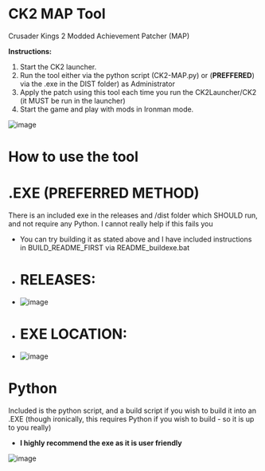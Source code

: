 # CK2 MAP Tool
 Crusader Kings 2 Modded Achievement Patcher (MAP)

 **Instructions:**
1. Start the CK2 launcher.
2. Run the tool either via the python script (CK2-MAP.py) or (**PREFFERED**) via the .exe in the DIST folder) as Administrator
3. Apply the patch using this tool each time you run the CK2Launcher/CK2 (it MUST be run in the launcher)
4. Start the game and play with mods in Ironman mode.

![image](https://github.com/user-attachments/assets/7f32c04c-4250-46e5-9def-8b8ed1631ea0)

# How to use the tool

# .EXE (**PREFERRED METHOD**)

There is an included exe in the releases and /dist folder which SHOULD run, and not require any Python. I cannot really help if this fails you
- You can try building it as stated above and I have included instructions in BUILD_README_FIRST via README_buildexe.bat
- # RELEASES:
- ![image](https://github.com/user-attachments/assets/38127a9e-fa72-4555-ab60-aef63b5039b0)
- # EXE LOCATION:
- ![image](https://github.com/user-attachments/assets/719fea74-2d6c-494f-bced-67ebbcc9fbe1)


# Python

Included is the python script, and a build script if you wish to build it into an .EXE (though ironically, this requires Python if you wish to build - so it is up to you really)
- **I highly recommend the exe as it is user friendly**

![image](https://github.com/user-attachments/assets/9edc9c69-a67e-46b2-a6dc-0c0457cda087)
